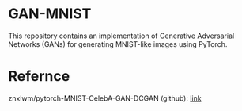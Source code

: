 # GAN-MNIST
This repository contains an implementation of Generative Adversarial Networks (GANs) for generating MNIST-like images using PyTorch.

# Refernce
znxlwm/pytorch-MNIST-CelebA-GAN-DCGAN (github): [link](https://github.com/znxlwm/pytorch-MNIST-CelebA-GAN-DCGAN)